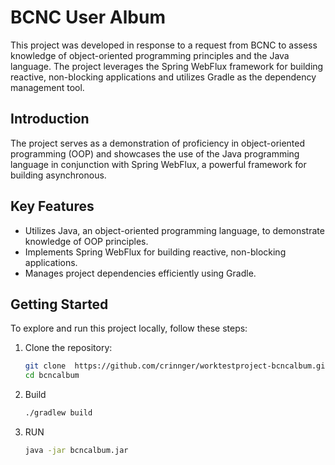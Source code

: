 # BCNC User Album

This project was developed in response to a request from BCNC to assess knowledge of object-oriented programming 
principles and the Java language. The project leverages the Spring WebFlux framework for building reactive,
non-blocking applications and utilizes Gradle as the dependency management tool.

## Introduction

The project serves as a demonstration of proficiency in object-oriented programming (OOP) and showcases the use of the 
Java programming language in conjunction with Spring WebFlux, a powerful framework for building asynchronous.

## Key Features
- Utilizes Java, an object-oriented programming language, to demonstrate knowledge of OOP principles.
- Implements Spring WebFlux for building reactive, non-blocking applications.
- Manages project dependencies efficiently using Gradle.

## Getting Started

To explore and run this project locally, follow these steps:

1. Clone the repository:

   ```bash
   git clone  https://github.com/crinnger/worktestproject-bcncalbum.git
   cd bcncalbum

2. Build
   ```bash
   ./gradlew build

3. RUN
   ```bash
   java -jar bcncalbum.jar

